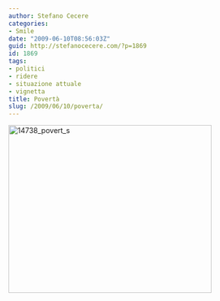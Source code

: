 ```yaml
---
author: Stefano Cecere
categories:
- Smile
date: "2009-06-10T08:56:03Z"
guid: http://stefanocecere.com/?p=1869
id: 1869
tags:
- politici
- ridere
- situazione attuale
- vignetta
title: Povertà
slug: /2009/06/10/poverta/
---
```


<img class="aligncenter size-full wp-image-1870" title="14738_povert_s" src="http://stefanocecere.com/wp-content/uploads/sites/3/2009/06/14738_povert_s.jpg" alt="14738_povert_s" width="400" height="331" srcset="http://stefanocecere.com/wp-content/uploads/sites/3/2009/06/14738_povert_s.jpg 400w, http://stefanocecere.com/wp-content/uploads/sites/3/2009/06/14738_povert_s-300x248.jpg 300w" sizes="(max-width: 400px) 100vw, 400px" />